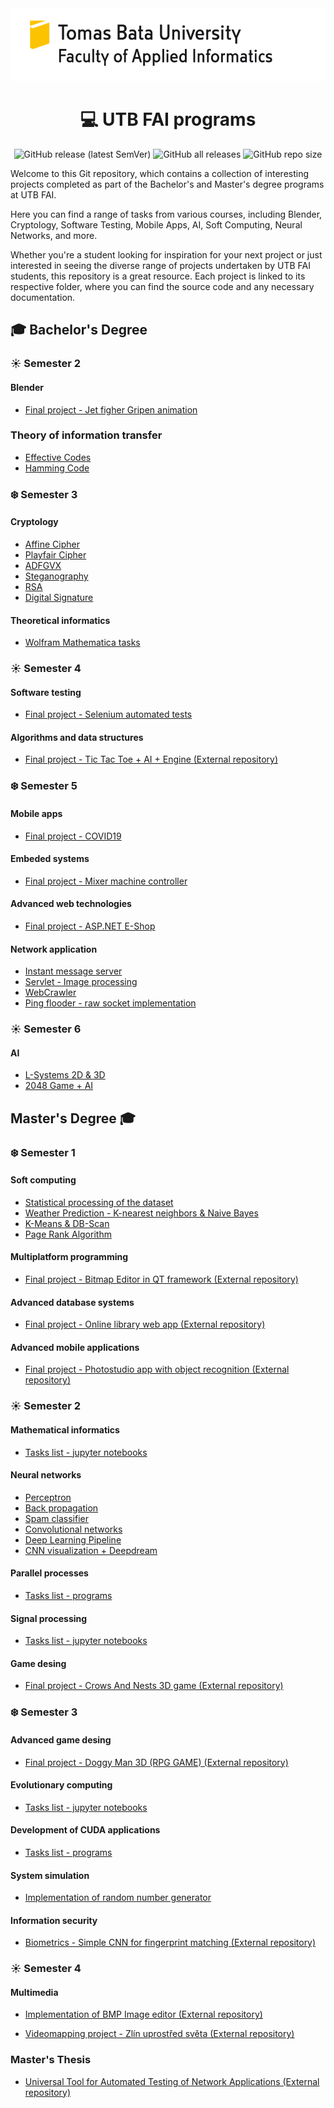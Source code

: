 <div align="center">
  <img src="logo.jpg">
  <h1>💻 UTB FAI programs</h1>
  <div>
    <img alt="GitHub release (latest SemVer)" src="https://img.shields.io/github/v/release/0xMartin/UTB-FAI-programs">
    <img alt="GitHub all releases" src="https://img.shields.io/github/downloads/0xMartin/UTB-FAI-programs/total">
    <img alt="GitHub repo size" src="https://img.shields.io/github/repo-size/0xMartin/UTB-FAI-programs">
  </div>
</div>

Welcome to this Git repository, which contains a collection of interesting projects completed as part of the Bachelor's and Master's degree programs at UTB FAI. 

Here you can find a range of tasks from various courses, including Blender, Cryptology, Software Testing, Mobile Apps, AI, Soft Computing, Neural Networks, and more. 

Whether you're a student looking for inspiration for your next project or just interested in seeing the diverse range of projects undertaken by UTB FAI students, this repository is a great resource. Each project is linked to its respective folder, where you can find the source code and any necessary documentation.

## 🎓 Bachelor's Degree

### ☀️ Semester 2

#### Blender
* [Final project - Jet figher Gripen animation](./bachelor/semester-2/Blender)
### Theory of information transfer
* [Effective Codes](./bachelor/semester-2/Theory-of-information-transfer/effective-codes)
* [Hamming Code](./bachelor/semester-2/Theory-of-information-transfer/hamming-code)

### ❄️ Semester 3

#### Cryptology
* [Affine Cipher](./bachelor/semester-3/cryptology/affine-cipher)
* [Playfair Cipher](./bachelor/semester-3/cryptology/playfair-cipher)
* [ADFGVX](./bachelor/semester-3/cryptology/ADFGVX)
* [Steganography](./bachelor/semester-3/cryptology/steganography)
* [RSA](./bachelor/semester-3/cryptology/RSA)
* [Digital Signature](./bachelor/semester-3/cryptology/digital-signature)

#### Theoretical informatics
* [Wolfram Mathematica tasks](./bachelor/semester-3/theoretical-informatics)

### ☀️ Semester 4

#### Software testing
* [Final project - Selenium automated tests](./bachelor/semester-4/software-testing)

#### Algorithms and data structures
* [Final project - Tic Tac Toe + AI + Engine (External repository)](https://github.com/0xMartin/TicTacToe)

### ❄️ Semester 5
#### Mobile apps
* [Final project - COVID19](./bachelor/semester-5/mobile-apps/COVID19)

#### Embeded systems
* [Final project - Mixer machine controller](./bachelor/semester-5/embeded-systems/mixer_machine_controller)

#### Advanced web technologies
* [Final project - ASP.NET E-Shop](./bachelor/semester-5/web-technologies/Krcma.Eshop.Web)

#### Network application
* [Instant message server](./bachelor/semester-5/network-application/IM-server)
* [Servlet - Image processing](./bachelor/semester-5/network-application/images-servlet)
* [WebCrawler](./bachelor/semester-5/network-application/webcrawler)
* [Ping flooder - raw socket implementation](./bachelor/semester-5/network-application/ping-flooder)

### ☀️ Semester 6

#### AI
* [L-Systems 2D & 3D](./bachelor/semester-6/AI/L-systems)
* [2048 Game + AI](./bachelor/semester-6/AI/2048)

## Master's Degree 🎓
### ❄️ Semester 1

#### Soft computing
* [Statistical processing of the dataset](./master/semester-1/soft-computing/task-1)
* [Weather Prediction - K-nearest neighbors & Naive Bayes](./master/semester-1/soft-computing/task-3)
* [K-Means & DB-Scan](./master/semester-1/soft-computing/task-2)
* [Page Rank Algorithm](./master/semester-1/soft-computing/task-4)

#### Multiplatform programming
* [Final project -  Bitmap Editor in QT framework (External repository)](https://github.com/0xMartin/QtBitmapEditor)

#### Advanced database systems
* [Final project - Online library web app (External repository)](https://github.com/0xMartin/OnlineLibrary)

#### Advanced mobile applications
* [Final project - Photostudio app with object recognition (External repository)](https://github.com/0xMartin/PhotoStudio)

### ☀️ Semester 2

#### Mathematical informatics
* [Tasks list - jupyter notebooks](./master/semester-2/mathematical-informatics)

#### Neural networks
* [Perceptron](./master/semester-2/neural-networks/perceptron)
* [Back propagation](./master/semester-2/neural-networks/back-propagation)
* [Spam classifier](./master/semester-2/neural-networks/spam-classifier)
* [Convolutional networks](./master/semester-2/neural-networks/convolutional-networks) 
* [Deep Learning Pipeline](./master/semester-2/neural-networks/deep-learning-pipeline)
* [CNN visualization + Deepdream](./master/semester-2/neural-networks/CNN-visualization-deepdream) 

#### Parallel processes
* [Tasks list - programs](./master/semester-2/parallel-processes/)

#### Signal processing
* [Tasks list - jupyter notebooks](./master/semester-2/signal-processing)

#### Game desing
* [Final project - Crows And Nests 3D game (External repository)](https://github.com/0xMartin/CrowsAndNests)

### ❄️ Semester 3

#### Advanced game desing

* [Final project - Doggy Man 3D (RPG GAME) (External repository)](https://github.com/0xMartin/DoggyMan3D)

#### Evolutionary computing

* [Tasks list - jupyter notebooks](./master/semester-3/evolutionary-computing)

#### Development of CUDA applications 

* [Tasks list - programs](./master/semester-3/cuda)

#### System simulation

* [Implementation of random number generator](./master/semester-3/system-simulation/rnd_number_generator)

#### Information security

* [Biometrics - Simple CNN for fingerprint matching (External repository)](https://github.com/0xMartin/CNN-Fingerprint-Matching)

### ☀️ Semester 4

#### Multimedia

* [Implementation of BMP Image editor (External repository)](https://github.com/0xMartin/BMPEditor)

* [Videomapping project - Zlín uprostřed světa (External repository)](https://www.youtube.com/watch?v=JPxImHH-gW4)

### Master's Thesis

* [Universal Tool for Automated Testing of Network Applications (External repository)](https://github.com/0xMartin/NetworkAppTestingTool)
